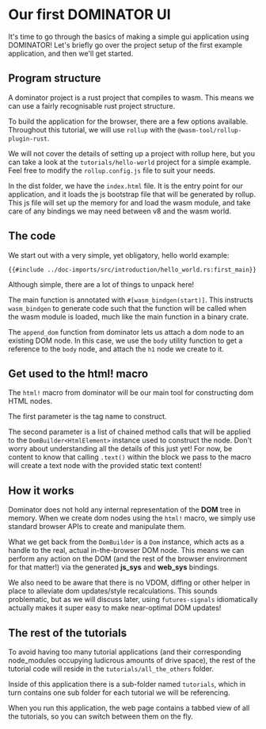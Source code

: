 # Our first DOMINATOR UI

It's time to go through the basics of making a simple gui application using DOMINATOR!
Let's briefly go over the project setup of the first example application, and then we'll get started.

## Program structure

A dominator project is a rust project that compiles to wasm.
This means we can use a fairly recognisable rust project structure.

To build the application for the browser, there are a few options available.
Throughout this tutorial, we will use `rollup` with the `@wasm-tool/rollup-plugin-rust`.

We will not cover the details of setting up a project with rollup here, but you can take a look at the `tutorials/hello-world` project for a simple example.
Feel free to modify the `rollup.config.js` file to suit your needs.

In the dist folder, we have the `index.html` file.
It is the entry point for our application, and it loads the js bootstrap file that will be generated by rollup.
This js file will set up the memory for and load the wasm module, and take care of any bindings we may need between v8 and the wasm world.

## The code

We start out with a very simple, yet obligatory, hello world example:

```rust,no_run,noplayground
{{#include ../doc-imports/src/introduction/hello_world.rs:first_main}}
```

Although simple, there are a lot of things to unpack here!

The main function is annotated with `#[wasm_bindgen(start)]`.
This instructs `wasm_bindgen` to generate code such that the function will be called when the wasm module is loaded, much like the main function in a binary crate.

The `append_dom` function from dominator lets us attach a dom node to an existing DOM node.
In this case, we use the `body` utility function to get a reference to the `body` node, and attach the `h1` node we create to it.

## Get used to the html! macro

The `html!` macro from dominator will be our main tool for constructing dom HTML nodes.

The first parameter is the tag name to construct.

The second parameter is a list of chained method calls that will be applied to the `DomBuilder<HtmlElement>` instance used to construct the node.
Don't worry about understanding all the details of this just yet!
For now, be content to know that calling `.text()` within the block we pass to the macro will create a text node with the provided static text content!

## How it works

Dominator does not hold any internal representation of the **DOM** tree in memory.
When we create dom nodes using the `html!` macro, we simply use standard browser APIs to create and manipulate them.

What we get back from the `DomBuilder` is a `Dom` instance, which acts as a handle to the real, actual in-the-browser DOM node.
This means we can perform any action on the DOM (and the rest of the browser environment for that matter!) via the generated **js_sys** and **web_sys** bindings.

We also need to be aware that there is no VDOM, diffing or other helper in place to alleviate dom updates/style recalculations.
This sounds problematic, but as we will discuss later, using `futures-signals` idiomatically actually makes it super easy to make near-optimal DOM updates! 

## The rest of the tutorials

To avoid having too many tutorial applications (and their corresponding node_modules occupying ludicrous amounts of drive space), the rest of the tutorial code will reside in the `tutorials/all_the_others` folder.

Inside of this application there is a sub-folder named `tutorials`, which in turn contains one sub folder for each tutorial we will be referencing.

When you run this application, the web page contains a tabbed view of all the tutorials, so you can switch between them on the fly.